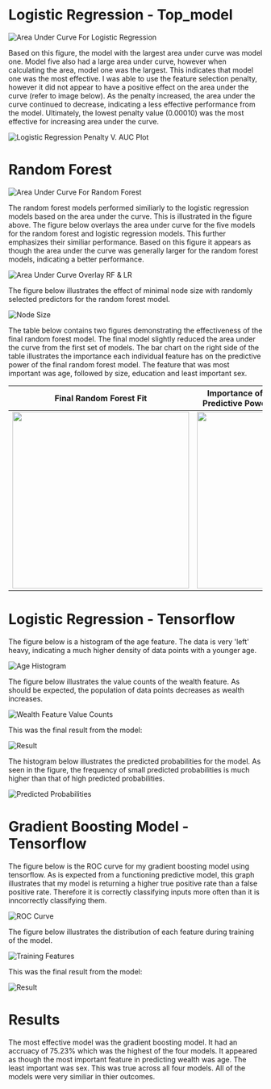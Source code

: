 # Logistic Regression - Top_model

![Area Under Curve For Logistic Regression](lr_auc.png)

Based on this figure, the model with the largest area under curve was model one. Model five also had a large area under curve, however when calculating the area, model one was the largest. This indicates that model one was the most effective. I was able to use the feature selection penalty, however it did not appear to have a positive effect on the area under the curve (refer to image below). As the penalty increased, the area under the curve continued to decrease, indicating a less effective performance from the model. Ultimately, the lowest penalty value (0.00010) was the most effective for increasing area under the curve. 

![Logistic Regression Penalty V. AUC Plot](lr_plot.png)

# Random Forest 

![Area Under Curve For Random Forest](rf_auc.png)

The random forest models performed similiarly to the logistic regression models based on the area under the curve. This is illustrated in the figure above. The figure below overlays the area under curve for the five models for the random forest and logistic regression models. This further emphasizes their similiar performance. Based on this figure it appears as though the area under the curve was generally larger for the random forest models, indicating a better performance. 

![Area Under Curve Overlay RF & LR](rf_lr_auc.png)

The figure below illustrates the effect of minimal node size with randomly selected predictors for the random forest model.

![Node Size](rf_res.png)

The table below contains two figures demonstrating the effectiveness of the final random forest model. The final model slightly reduced the area under the curve from the first set of models. The bar chart on the right side of the table illustrates the importance each individual feature has on the predictive power of the final random forest model. The feature that was most important was age, followed by size, education and least important sex. 

Final Random Forest Fit  |  Importance of Features Contribution To Predictive Power of Random Forest Model
:-------------------------:|:-------------------------:
<img src="last_rf_fit_auc.png" width="350"> | <img src="last_rf_fit.png" width="350">

# Logistic Regression - Tensorflow

The figure below is a histogram of the age feature. The data is very 'left' heavy, indicating a much higher density of data points with a younger age.

![Age Histogram](py_age_hist.png)

The figure below illustrates the value counts of the wealth feature. As should be expected, the population of data points decreases as wealth increases. 

![Wealth Feature Value Counts](py_wealth_value_counts.png)

This was the final result from the model:

![Result](py_result_1.png)

The histogram below illustrates the predicted probabilities for the model. As seen in the figure, the frequency of small predicted probabilities is much higher than that of high predicted probabilities. 

![Predicted Probabilities](py_pred_probabilities.png)


# Gradient Boosting Model - Tensorflow

The figure below is the ROC curve for my gradient boosting model using tensorflow. As is expected from a functioning predictive model, this graph illustrates that my model is returning a higher true positive rate than a false positive rate. Therefore it is correctly classifying inputs more often than it is inncorrectly classifying them.

![ROC Curve](py_roc_curve.png)

The figure below illustrates the distribution of each feature during training of the model.

![Training Features](py_train_results_1.png)

This was the final result from the model:

![Result](py_result_2.png)

# Results

The most effective model was the gradient boosting model. It had an accruacy of 75.23% which was the highest of the four models. It appeared as though the most important feature in predicting wealth was age. The least important was sex. This was true across all four models. All of the models were very similiar in thier outcomes. 
